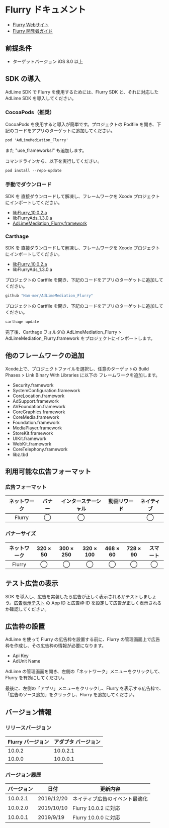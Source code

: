 # Flurry ドキュメント
- [Flurry Webサイト](https://www.flurry.com/)
- [Flurry 開発者ガイド](https://developer.yahoo.com/flurry/docs/integrateflurry/ios/)

## 前提条件
- ターゲットバージョン iOS 8.0 以上

## SDK の導入
AdLime SDK で Flurry を使用するためには、Flurry SDK と、それに対応した AdLime SDK を導入してください。

### CocoaPods（推奨）

CocoaPods を使用すると導入が簡単です。プロジェクトの Podfile を開き、下記のコードをアプリのターゲットに追加してください。
```objectivec
pod 'AdLimeMediation_Flurry'
```
また "use_frameworks!" も追加します。

コマンドラインから、以下を実行してください。
```objectivec
pod install --repo-update
```

### 手動でダウンロード
SDK を 直接ダウンロードして解凍し、フレームワークを Xcode プロジェクトにインポートしてください。
- [libFlurry_10.0.2.a](https://github.com/flurry/Flurry-iOS-SDK)
- libFlurryAds_1.3.0.a
- [AdLimeMediation_Flurry.framework](https://github.com/Ham-mer/AdLime-iOS-Pub/raw/master/DownloadZip/AdLimeMediation_Flurry/10.0.2.1.zip)

### Carthage
SDK を 直接ダウンロードして解凍し、フレームワークを Xcode プロジェクトにインポートしてください。
- [libFlurry_10.0.2.a](https://github.com/flurry/Flurry-iOS-SDK)
- libFlurryAds_1.3.0.a

プロジェクトの Cartfile を開き、下記のコードをアプリのターゲットに追加してください。
```objectivec
github "Ham-mer/AdLimeMediation_Flurry"
```

プロジェクトの Cartfile を開き、下記のコードをアプリのターゲットに追加してください。
```objectivec
carthage update
```

完了後、Carthage フォルダの AdLimeMediation_Flurry > AdLimeMediation_Flurry.framework をプロジェクトにインポートします。

## 他のフレームワークの追加
Xcode上で、プロジェクトファイルを選択し、任意のターゲットの Build Phases > Link Binary With Libraries に以下の フレームワークを追加します。

- Security.framework
- SystemConfiguration.framework
- CoreLocation.framework
- AdSupport.framework 
- AVFoundation.framework 
- CoreGraphics.framework 
- CoreMedia.framework 
- Foundation.framework 
- MediaPlayer.framework 
- StoreKit.framework 
- UIKit.framework 
- WebKit.framework 
- CoreTelephony.framework 
- libz.tbd

## 利用可能な広告フォーマット

### 広告フォーマット
|ネットワーク|バナー|インターステーシャル|動画リワード|ネイティブ|
|:--------:|:----:|:----------:|:------:|:----:|
|Flurry    | ◯    | ◯          |        | ◯    |

### バナーサイズ
|ネットワーク|320 × 50  |300 × 250   |320 × 100  |468 × 60  |728 × 90  |スマート    |
|:-------:|:------:|:--------:|:-------:|:------:|:------:|:-------:|
|Flurry   |   ◯    |◯         |◯        |   ◯    |◯       |   ◯     |

## テスト広告の表示
SDK を導入し、広告を実装したら広告が正しく表示されるかテストしましょう。[広告表示テスト](./test.md#Flurry) の App ID と広告枠 ID を設定して広告が正しく表示されるか確認してください。


## 広告枠の設置

AdLime を使って Flurry の広告枠を設置する前に、Flurry の管理画面上で広告枠を作成し、その広告枠の情報が必要になります。
- Api Key
- AdUnit Name

AdLime の管理画面を開き、左側の「ネットワーク」メニューをクリックして、Flurry を有効にしてください。

最後に、左側の「アプリ」メニューをクリックし、Flurry を表示する広告枠で、「広告のソース追加」をクリックし、Flurry を追加してください。

## バージョン情報

### リリースバージョン
| Flurry バージョン | アダプタ バージョン |
|:-----------------|:----------------|
| 10.0.2           | 10.0.2.1        |
| 10.0.0           | 10.0.0.1        |

### バージョン履歴
| バージョン        | 日付       | 更新内容                           |
|-----------------|------------|----------------------------------|
| 10.0.2.1        | 2019/12/20 | ネイティブ広告のイベント最適化        |
| 10.0.2.0        | 2019/10/10 | Flurry 10.0.2  に対応          |
| 10.0.0.1        | 2019/9/19  | Flurry 10.0.0  に対応          |